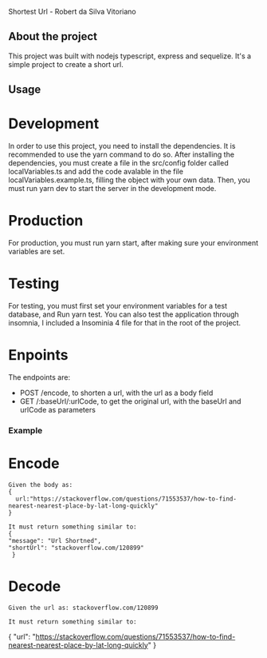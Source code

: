 Shortest Url - Robert da Silva Vitoriano

## About the project

This project was built with nodejs typescript, express and sequelize. It's a simple project to create a short url.

## Usage
  # Development
  In order to use this project, you need to install the dependencies. It is recommended to use the  yarn  command to do so. 
  After installing the dependencies, you must create a file in the src/config folder called localVariables.ts and add the code avalable in the file localVariables.example.ts, filling the object with your own data.
  Then, you must run  yarn dev to start the server in the development mode.

  # Production
  For production, you must run yarn start, after making sure your environment variables are set.

  # Testing
  For testing, you must first set your environment variables for a test database, and Run yarn test.
  You can also test the application through insomnia, I included  a Insominia 4 file for that in the root of the project.

  # Enpoints
  The endpoints are:
  - POST /encode, to shorten a url, with the url as a body field
  - GET  /:baseUrl/:urlCode, to get the original url, with the baseUrl and urlCode as parameters

  ### Example

  # Encode
    Given the body as:
    {
      url:"https://stackoverflow.com/questions/71553537/how-to-find-nearest-nearest-place-by-lat-long-quickly"
    }

    It must return something similar to:
    {
    "message": "Url Shortned",
    "shortUrl": "stackoverflow.com/120899"
     } 

  # Decode
    Given the url as: stackoverflow.com/120899

    It must return something similar to:

  {
    "url": "https://stackoverflow.com/questions/71553537/how-to-find-nearest-nearest-place-by-lat-long-quickly"
  }




